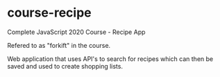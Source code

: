 # course-recipe

Complete JavaScript 2020 Course - Recipe App

Refered to as "forkift" in the course.

Web application that uses API's to search for recipes which can then be saved and used to create shopping lists.
